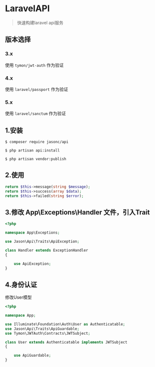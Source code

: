 # LaravelAPI
> 快速构建laravel api服务

## 版本选择

### 3.x

使用 `tymon/jwt-auth` 作为验证

### 4.x

使用 `laravel/passport` 作为验证

### 5.x

使用 `laravel/sanctum` 作为验证

## 1.安装
```shell script
$ composer require jasonc/api

$ php artisan api:install

$ php artisan vendor:publish
```

## 2.使用

```php
return $this->message(string $message);
return $this->success(array $data);
return $this->failed(string $error);
```

## 3.修改 App\Exceptions\Handler 文件，引入Trait
```php
<?php

namespace App\Exceptions;

use Jason\Api\Traits\ApiException;

class Handler extends ExceptionHandler
{

    use ApiException;
}
```

## 4.身份认证

修改User模型

```php
<?php

namespace App;

use Illuminate\Foundation\Auth\User as Authenticatable;
use Jason\Api\Traits\ApiGuardable;
use Tymon\JWTAuth\Contracts\JWTSubject;

class User extends Authenticatable implements JWTSubject 
{

    use ApiGuardable;
}




```
